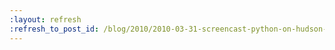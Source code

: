 ```yaml
---
:layout: refresh
:refresh_to_post_id: /blog/2010/2010-03-31-screencast-python-on-hudson-part-1
---
```

